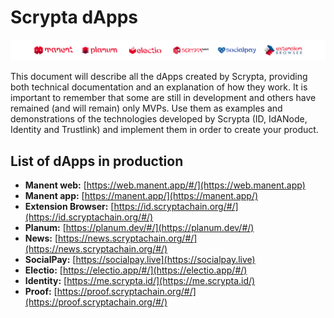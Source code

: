 # Scrypta dApps

![dapps](/assets/other/dapps.png)

This document will describe all the dApps created by Scrypta, providing both technical documentation and an explanation of how they work. It is important to remember that some are still in development and others have remained (and will remain) only MVPs. Use them as examples and demonstrations of the technologies developed by Scrypta (ID, IdANode, Identity and Trustlink) and implement them in order to create your product.


## List of dApps in production

- **Manent web:** [https://web.manent.app/#/](https://web.manent.app)
- **Manent app:** [https://manent.app/](https://manent.app/)
- **Extension Browser:** [https://id.scryptachain.org/#/](https://id.scryptachain.org/#/)
- **Planum:** [https://planum.dev/#/](https://planum.dev/#/)
- **News:** [https://news.scryptachain.org/#/](https://news.scryptachain.org/#/)
- **SocialPay:** [https://socialpay.live](https://socialpay.live)
- **Electio:** [https://electio.app/#/](https://electio.app/#/)
- **Identity:** [https://me.scrypta.id/](https://me.scrypta.id/)
- **Proof:** [https://proof.scryptachain.org/#/](https://proof.scryptachain.org/#/)